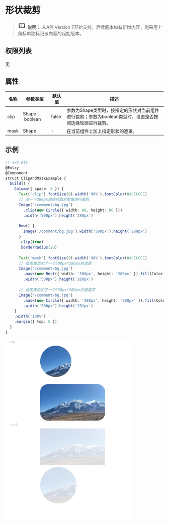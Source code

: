# 形状裁剪

> ![icon-note.gif](public_sys-resources/icon-note.gif) **说明：**
> 从API Version 7开始支持。后续版本如有新增内容，则采用上角标单独标记该内容的起始版本。


## 权限列表

无


## 属性


| 名称 | 参数类型 | 默认值 | 描述 | 
| -------- | -------- | -------- | -------- |
| clip | Shape&nbsp;\|&nbsp;boolean | false | 参数为Shape类型时，按指定的形状对当前组件进行裁剪；参数为boolean类型时，设置是否按照边缘轮廓进行裁剪。 | 
| mask | Shape | - | 在当前组件上加上指定形状的遮罩。 | 


## 示例

```ts
// xxx.ets
@Entry
@Component
struct ClipAndMaskExample {
  build() {
    Column({ space: 5 }) {
      Text('clip').fontSize(9).width('90%').fontColor(0xCCCCCC)
      // 用一个280px直径的圆对图像进行裁剪
      Image('/comment/bg.jpg')
        .clip(new Circle({ width: 80, height: 80 }))
        .width('500px').height('280px')

      Row() {
        Image('/comment/bg.jpg').width('500px').height('280px')
      }
      .clip(true)
      .borderRadius(20)

      Text('mask').fontSize(9).width('90%').fontColor(0xCCCCCC)
      // 给图像添加了一个500px*280px的遮罩
      Image('/comment/bg.jpg')
        .mask(new Rect({ width: '500px', height: '280px' }).fill(Color.Gray))
        .width('500px').height('280px')

      // 给图像添加了一个280px*280px的圆遮罩
      Image('/comment/bg.jpg')
        .mask(new Circle({ width: '280px', height: '280px' }).fill(Color.Gray))
        .width('500px').height('281px')
    }
    .width('100%')
    .margin({ top: 5 })
  }
}
```

![zh-cn_image_0000001174264370](figures/zh-cn_image_0000001174264370.png)

